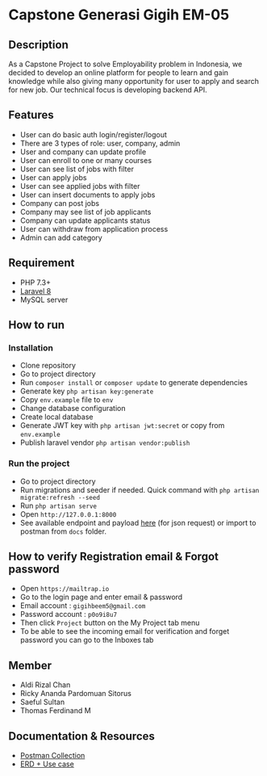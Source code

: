 # Capstone Generasi Gigih EM-05
## Description
As a Capstone Project to solve Employability problem in Indonesia, we decided to develop an online platform for people to learn and gain knowledge while also giving many opportunity for user to apply and search for new job. Our technical focus is developing backend API.

## Features
- User can do basic auth login/register/logout
- There are 3 types of role: user, company, admin
- User and company can update profile
- User can enroll to one or many courses
- User can see list of jobs with filter
- User can apply jobs
- User can see applied jobs with filter
- User can insert documents to apply jobs
- Company can post jobs
- Company may see list of job applicants
- Company can update applicants status
- User can withdraw from application process
- Admin can add category

## Requirement
- PHP 7.3+
- [Laravel 8](https://laravel.com/docs/8.x)
- MySQL server

## How to run
### Installation
- Clone repository
- Go to project directory
- Run `composer install` or `composer update` to generate dependencies
- Generate key `php artisan key:generate`
- Copy `env.example` file to `env`
- Change database configuration
- Create local database
- Generate JWT key with `php artisan jwt:secret` or copy from `env.example`
- Publish laravel vendor `php artisan vendor:publish`
### Run the project
- Go to project directory
- Run migrations and seeder if needed. Quick command with `php artisan migrate:refresh --seed`
- Run `php artisan serve`
- Open `http://127.0.0.1:8000`
- See available endpoint and payload [here](https://documenter.getpostman.com/view/20080194/UzJFudWu#intro) (for json request) or import to postman from `docs` folder.

## How to verify Registration email & Forgot password
- Open `https://mailtrap.io`
- Go to the login page and enter email & password
- Email account : `gigihbeem5@gmail.com`
- Password account : `p0o9i8u7`
- Then click `Project` button on the My Project tab menu
- To be able to see the incoming email for verification and forget password you can go to the Inboxes tab
## Member
- Aldi Rizal Chan
- Ricky Ananda Pardomuan Sitorus
- Saeful Sultan
- Thomas Ferdinand M

## Documentation & Resources
- [Postman Collection](https://documenter.getpostman.com/view/20080194/UzJFudWu#intro)
- [ERD + Use case](https://lucid.app/lucidchart/a9052a03-273d-4cd2-8ef7-90d295edc1f2/edit?viewport_loc=-308%2C1%2C2219%2C1065%2CvPAncC6G.YyX&invitationId=inv_c7ed0e39-ab7b-473b-aa72-b9889aee3f6e#)
